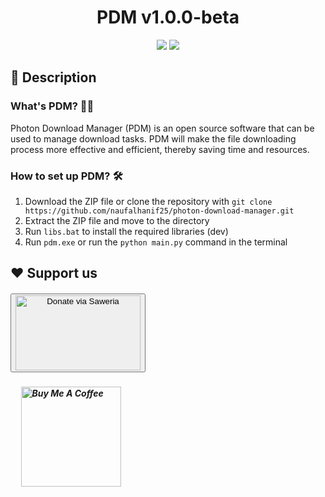 <!-- Title -->
<div align="center">
    <h1>PDM v1.0.0-beta</h1>
</div>

<!-- Badges -->
<div align="center">
    <img src="https://img.shields.io/badge/Python-FFD43B?style=for-the-badge&logo=python&logoColor=blue" /> 
    <img src="https://img.shields.io/badge/Visual_Studio_Code-0078D4?style=for-the-badge&logo=visual%20studio%20code&logoColor=white" />
</div>

<!-- Descriptions -->
<h2>
    📝 Description
    <h3>
        <b>What's PDM? 🤷🏻</b>
    </h3>
</h2>

Photon Download Manager (PDM) is an open source software that can be used to manage download tasks. PDM will make the file downloading process more effective and efficient, thereby saving time and resources.

<!-- Setup -->
<h3>
    <b>How to set up PDM? 🛠️</b>
</h3>

1. Download the ZIP file or clone the repository with `git clone https://github.com/naufalhanif25/photon-download-manager.git`
2. Extract the ZIP file and move to the directory
3. Run `libs.bat` to install the required libraries (dev)
4. Run `pdm.exe` or run the `python main.py` command in the terminal

<!-- Donation -->
<h2>
    ❤️ Support us
    <h5>
        <a href="https://saweria.co/minkudeveloper" target="_blank" style="justify: center;"> 
            <button>
                <img src="https://encrypted-tbn0.gstatic.com/images?q=tbn:ANd9GcR2n797tizOh5Lk4p0xeQsYjsVkW6mZ7uN4BipecBl7My2s4LFc-sU_MGhrz-mS4s5k6N8&usqp=CAU" alt="Donate via Saweria" style="width: 200px; height: 120px; vertical-align: middle;">
            </button> 
        </a>
    </h5>
    <h5>&nbsp;&nbsp;&nbsp;&nbsp;
        <a href="https://buymeacoffee.com/minkudev" target="_blank" style="justify: center;">
            <img src="https://img.shields.io/badge/Buy%20Me%20a%20Coffee-ffdd00?style=for-the-badge&logo=buy-me-a-coffee&logoColor=black" alt="Buy Me A Coffee" style="width: 160px; heigh: 64px; vertical-align: middle;" >
        </a>
    </h5>
</h2>